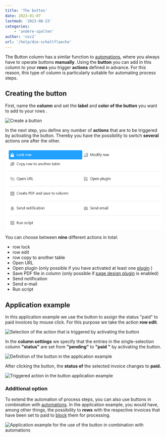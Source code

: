 ```yaml
---
title: 'The button'
date: 2023-01-07
lastmod: '2023-08-23'
categories:
    - 'andere-spalten'
author: 'nsc2'
url: '/help/die-schaltflaeche'
---
```


The Button column has a similar function to [automations](https://seatable.io/en/docs/arbeiten-mit-automationen/anlegen-einer-automation/), where you always have to operate buttons **manually**. Using the **button** you can add in this column to your **rows** you trigger **actions** defined in advance. For this reason, this type of column is particularly suitable for automating process steps.

## Creating the button

First, name the **column** and set the **label** and **color of the button** you want to add to your rows .

![Create a button](https://seatable.io/wp-content/uploads/2023/01/create-button-column.png)

In the next step, you define any number of **actions** that are to be triggered by activating the button. Thereby you have the possibility to switch **several** actions one after the other.

![Panel with nine button actions](images/New-button-action-modal.png)

You can choose between **nine** different actions in total:

- row lock
- row edit
- row copy to another table
- Open URL
- Open plugin (only possible if you have activated at least one [plugin](https://seatable.io/en/docs/arbeiten-mit-plugins/was-ist-ein-plugin/) )
- Save PDF file in column (only possible if [page design plugin](https://seatable.io/en/docs/seitendesign-plugin/anleitung-zum-seitendesign-plugin/) is enabled)
- Send notification
- Send e-mail
- Run script

## Application example

In this application example we use the button to assign the status "paid" to paid invoices by mouse click. For this purpose we take the action **row edit**.

![Selection of the action that is triggered by activating the button](https://seatable.io/wp-content/uploads/2023/01/modify-row.png)

In the **column settings** we specify that the entries in the single-selection column **"status"** are set from **"pending"** to **"paid** **"** by activating the button.

![Definition of the button in the application example](https://seatable.io/wp-content/uploads/2023/01/settings-of-the-button-column-in-the-example.png)

After clicking the button, the **status of** the selected invoice changes to **paid.**

![Triggered action in the button application example](https://seatable.io/wp-content/uploads/2023/01/example-button-column.gif)

### Additional option

To extend the automation of process steps, you can also use buttons in combination with [automations](https://seatable.io/en/docs/arbeiten-mit-automationen/anlegen-einer-automation/). In the application example, you would have, among other things, the possibility to **rows** with the respective invoices that have been set to paid to [block](https://seatable.io/en/docs/arbeiten-mit-zeilen/sperren-einer-zeile/) them for processing.

![Application example for the use of the button in combination with automations](https://seatable.io/wp-content/uploads/2023/01/use-the-button-cplumn-with-automations.gif)
